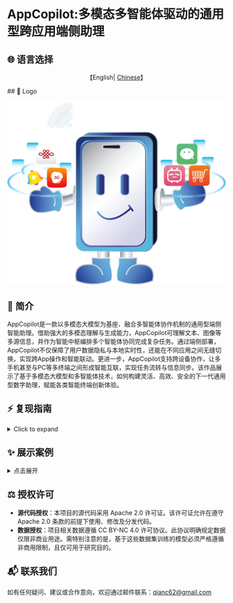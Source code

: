 # AppCopilot:多模态多智能体驱动的通用型跨应用端侧助理

## 🌐 语言选择

<p align="center">
    【English| <a href="readme/README-Chinese.md">Chinese</a>】
</p>
## 🎨 Logo

![Emulator Demo](images/logo.png)

## 📖 简介

AppCopilot是一款以多模态大模型为基座、融合多智能体协作机制的通用型端侧智能助理。借助强大的多模态理解与生成能力，AppCopilot可理解文本、图像等多源信息，并作为智能中枢编排多个智能体协同完成复杂任务。通过端侧部署，AppCopilot不仅保障了用户数据隐私与本地实时性，还能在不同应用之间无缝切换，实现跨App操作和智能联动。更进一步，AppCopilot支持跨设备协作，让多手机甚至与PC等多终端之间形成智能互联，实现任务流转与信息同步。该作品展示了基于多模态大模型和多智能体技术，如何构建灵活、高效、安全的下一代通用型数字助理，赋能各类智能终端创新体验。

## ⚡️ 复现指南

<details>
<summary>Click to expand</summary>

### AppCopilot 本地运行

本节主要介绍如何通过 API 连接服务器上已经训好的模型，在本地运行 AppCopilot。

#### 本地环境基本要求

表格展示了本地环境的相关依赖要求：

| **依赖项**    | **具体要求**                                                   |
|---------------|--------------------------------------------------------------|
| 操作系统      | 支持 Android Studio 运行的操作系统                               |
| 软件          | 安装 Android Studio                                            |
| Python 环境   | 安装 Python 环境，建议安装版本号为 3.12 的 Python 版本        |
| 网络          | 关闭本地 VPN，确保服务器端 vllm api 的正常连接                |

##### 安装 Android Studio

Android Studio 是一个为 Android 平台开发程序的集成开发环境。可通过其官网 [Android Studio 官网](https://developer.android.com/studio) 下载。

#### 服务器环境基本要求

表格介绍了服务器端环境的相关依赖要求：

| **依赖项**    | **具体要求**                                                   |
|---------------|--------------------------------------------------------------|
| 操作系统      | 支持 Conda 和 vLLM 运行的操作系统                             |
| 软件          | 安装 Conda 并创建 vLLM 环境、安装 vLLM 相关依赖              |

##### Conda 安装

Conda 是一个开源的跨平台包管理器和环境管理器，它能够帮助用户快速安装、运行和管理包含多种语言的软件包及其依赖项。可以通过其官网 [Conda 官网](https://anaconda.org/anaconda/conda) 下载。

安装好 Conda 后，配置 Python 虚拟环境，推荐 Python 版本号为 3.12。

```bash
conda create --name vllm_env python=3.12
```

##### vLLM 安装

[vLLM](https://docs.vllm.ai/en/latest/) 是一个用于大语言模型推理和服务的开源高性能库，以更低的成本和更高的效率，为生成式AI应用提供更快的响应。 此处需要配置 vLLM 相关环境依赖，使用如下命令安装版本为 0.9.1 的 vLLM：

```bash
pip install vllm==0.9.1
```
##### 其余配置
要通过 API 连接服务器运行 AppCopilot，服务器环境其他配置要求如下：

```bash
pip install git+https://github.com/huggingface/transformers@f3f6c86582611976e72be054675e2bf0abb5f775
pip install accelerate
pip install qwen-vl-utils
pip install openai
git clone https://huggingface.co/Qwen/Qwen-VL-7B
```

#### 代码克隆
首先，从远程克隆文件夹到本地，并添加相关文件：

```bash
mkdir AppCopilot
cd AppCopilot
git clone https://github.com/OpenBMB/AppCopilot.git .
```

为了提升智能体在安卓手机上的操作能力，本项目还需安装 YADB 工具以增强原生 ADB 功能。它解决了 ADB 在文本输入、截屏和 UI 布局提取等方面的局限性，提供了更高效、更精确的操作。执行以下命令：

```bash
git clone https://github.com/ysbing/YADB.git ./YADB
```

#### 本地配置系统环境变量
##### 配置 adb 环境变量
1.Windows 系统 adb 环境变量配置:

在 Windows 系统中，右键点击【此电脑】，选择【属性】，点击【高级系统设置】。

在弹出的窗口中点击【环境变量】，在系统变量中点击【新建】，输入变量名：adb，变量值添加 adb 所在的目录路径（例如：`C:\Android\Sdk\platform-tools`），接着在系统变量中找到 Path，向其中添加刚刚添加的 adb 环境。双击 Path，点击【新建】输入 %adb%。

2.macOS/Linux 系统 adb 环境变量配置

在 Linux 或 macOS 系统中，编辑 ~/.bashrc 或 ~/.bash_profile 文件，在文件末尾添加 adb 路径：
```bash
/Users/user/Android/Sdk/platform-tools
```
保存文件后，执行 source ~/.bashrc 或 source ~/.bash_profile 使配置生效。

完成以上配置后，在命令行输入 `adb version`，若能正确输出 adb 版本号等相关信息，即代表配置成功。

##### 配置 emulator 环境变量
配置方法与配置 adb 环境变量的方法类似。

1.Windows 系统 emulator 环境变量配置

在 Windows 系统中，右键点击【此电脑】，选择【属性】，点击【高级系统设置】。

在弹出的窗口中点击【环境变量】，在系统变量中点击【新建】，输入变量名：emulator，变量值添加 emulator 所在的目录路径（例如：`C:\Android\Sdk\emulator`），接着在系统变量中找到 Path，向其中添加刚刚添加的 emulator 环境。双击 Path，点击【新建】输入 %emulator%。

2.macOS/Linux 系统 emulator 环境变量配置

在 Linux 或 macOS 系统中，编辑 ~/.bashrc 或 ~/.bash_profile 文件，在文件末尾添加 emulator 路径：
```bash
/Users/user/Library/Android/Sdk/emulator
```
保存文件后，执行source ~/.bashrc或source ~/.bash_profile使配置生效。
完成以上配置后，在命令行输入`emulator version`，若能正确输出emulator版本号等相关信息，即代表配置成功。

#### 配置用于运行的安卓设备
##### 配置 emulator 环境变量
本项目使用 Android Studio 创建和管理安卓虚拟设备（Android Virtual Device，AVD）。可以参考 Android Studio 官方文档配置虚拟器。

查看模拟器名称和列表：在命令行中输入命令 `emulator -list-avds` 来查看目前的模拟器名称和列表，后续可指定开启某个模拟器。

配置模拟器网络：在命令行中输入命令：
```bash
emulator -avd <android> -dns-server <Local DNS Server>
```
其中 `<android>` 是指定的模拟器名称，`<Local DNS Server>` 是本地 DNS 地址。仅第一次需要指定 DNS Server，之后可直接启动：`emulator -avd <android>`,。如
果在调试过程中出现了快照损坏的报错，可以在启动时加上-no-snapshot-load的参数后缀。

在完成上述配置后，安卓模拟器应可在本地正常运行，呈现可交互的图形界面，支持鼠标操作，同时通过主机网络共享实现网络访问。

##### 配置实体机
除了使用安卓虚拟机（AVD）之外，智能体还可以通过 adb 操作实体手机。下面列出使用 adb 操作实体手机的具体步骤：

打开安卓实体机开发者模式：进入手机【设置】->【我的设备】->【全部参数和信息】->点击【MIUI 版本】7 次，进入手机开发者模式。

启用 USB 调试模式：在手机【设置】中找到【开发者选项】，启用【USB 调试】。

使用 adb 连接实体机：通过数据线将电脑和实体机连接，在命令行输入命令 adb devices，若能看到实体机对应序列号，代表连接成功。

##### 配置 Python 相关环境依赖
推荐安装并使用版本号为 3.12 的 Python 版本。本地进入之前克隆的 GUI-Android 目录，安装如下的依赖项：
```bash
pip install -r requirements.txt
```

##### 配置相关模型密钥
在本地代码文件 `./wrappers/constants.py` 中，需要用户手动配置 LLM 密钥，以便后续模型调用过程。
```bash
# ----- model config -----
MODEL_EXTRACT = "AppCopilot"
ERROR_CALLING_LLM = "Error calling LLM"
MODEL_NOT_FOUND = "LLM not found"

# 此处需改为本地实际监听端口
END_POINT = "http://localhost:8001/v1/chat/completions"
PORTS = [8002, 8003, 8004]

# 此处需要换成用户提供的 API 密钥和 Base URL
CLIENT_API_KEY = "switch to your own api key"
CLIENT_BASE_URL = "switch to your own base url"
CLIENT = OpenAI(api_key=CLIENT_API_KEY, base_url=CLIENT_BASE_URL)
```

##### 下载AppCopilot模型
从`https://huggingface.co/ffcosmos/AppCopilot/tree/main`下载已经训练好的AppCopilot模型，放在服务器，以便接下来启动vLLM推理服务。

##### 服务器端 vLLM 服务启动
为实现 AppCopilot 对本地大语言模型的远程调用能力，需在服务器端预先部署并启动 vLLM 推理服务。

服务器端GUI模型vLLM服务启动:
```bash
#/your/model/path替换为实际的GUI模型路径
vllm serve /your/model/path \
  --served-model-name AppCopilot \
  --tensor-parallel-size 1 \
  --trust-remote-code \
  --gpu-memory-utilization 0.9 \
  --limit-mm-per-prompt image=10 \
  --max_model_len 2048 \
  --port 8001
```

服务器端Qwen2.5-VL-7B-Instruct模型vLLM服务启动:
```bash
#/your/model/path替换为实际的Qwen2.5-VL-7B-Instruct模型路径
vllm serve /your/model/path \
  --served-model-name Qwen2.5-VL-7B-Instruct \
  --tensor-parallel-size 1 \      
  --trust-remote-code \
  --gpu-memory-utilization 0.9 \
  --port 8002 
```

#### 本地运行启动AppCopilot
在本地启动程序之前，应首先将远程服务器上的8001端口转发至本地的8001端口，
将远程服务器上的8002端口转发至本地的8002端口，以确保本地环境能够通过HTTP接口访问服务器端的模型服务。该端口转发操作可通过本地终端执行相应命令实现。
```bash
ssh -L 8001:localhost:8001 username@model-server-ip
ssh -L 8002:localhost:8002 username@model-server-ip 
```

##### 单端运行
最后是最终的 AppCopilot 运行。若要在单设备单端运行，在本地终端中打开命令行界面，进入包含 `run_agent.py` 文件的目录。随后，依据命令行参数说明表（见下文），传入所需功能对应的参数运行 `run_agent.py` 脚本，即可完成 AppCopilot 的启动。

以下是示例命令，启用语音输入以及语音反馈，并运行自定义任务：

```bash
# 启用语音输入以及语音反馈，并运行自定义任务
python run_agent.py --custom-task 
```

| 参数                          | 类型   | 说明                                        |
| ----------------------------- | ------ | ------------------------------------------- |
| `--predefined-task <TASK_NAME>` | str    | 指定预定义任务的名称（任务名需在内置列表中）。 |
| `--custom-task`                | flag   | 启用自定义任务模式，跳过预定义任务选择。   |
| `--enable-experience`          | flag   | 启用基于经验的任务匹配机制。               |
| `--enable-voice-input`         | flag   | 启用语音输入（仅在自定义任务模式下有效）。 |
| `--enable-audio`               | flag   | 启用音频反馈。                             |
| `--show-tasks`                 | flag   | 显示所有可用的预定义任务并退出程序。       |
| `--enable-vision-parser`       | flag   | 是否调用 omniparser 进行坐标校准。         |
| `--read-final-page`            | flag   | 是否启用朗读最终界面。                     |

##### 多设备跨端运行

如果需要进行多设备跨端场景的运行，进入包含 `cross_device_agent.py` 的目录，随后，依据命令行参数说明表，传入所需功能对应的参数运行脚本，即可完成 AppCopilot 多设备跨端的启动。

| 参数                  | 类型  | 说明                                         |
| --------------------- | ----- | -------------------------------------------- |
| `--device1-serial`     | str   | 设备1的ADB序列号（可选）                    |
| `--device1-port`       | int   | 设备1的通信端口（默认11001）。              |
| `--device2-serial`     | str   | 设备2的ADB序列号（可选）                    |
| `--device2-port`       | int   | 设备2的通信端口（默认11002）。              |
| `--task`               | str   | 跨设备任务指令。                            |

### 模型推理评测
#### 数据准备
##### Android Control

下载[Android Control](https://github.com/google-research/google-research/tree/master/android_control)并保存在 ``/eval/eval_data/tmp/android_control``

```
cd eval/eval_data
python process_ac.py
ln -s android_control_test android_control_high_test
ln -s android_control_test android_control_low_test
```

##### CAGUI

```
cd eval/eval_data
mkdir chinese_app_test && cd chinese_app_test
huggingface-cli download openbmb/CAGUI --repo-type dataset --include "CAGUI_agent/**" --local-dir ./ --local-dir-use-symlinks False --resume-download
mv CAGUI_agent test
```

##### aitz

下载 [aitz](https://github.com/IMNearth/CoAT)并保存在 ``/eval/eval_data/tmp/android_in_the_zoo``

```
cd eval/eval_data
mv tmp/android_in_the_zoo ./aitz_test
python process_aitz.py
```

##### gui-odyssey

下载[GUI-Odyssey](https://github.com/OpenGVLab/GUI-Odyssey?tab=readme-ov-file)并保存在 ``/eval/eval_data/tmp/GUI-Odyssey``. 从GUI-Odyssey仓库复制 [preprocessing.py](https://github.com/OpenGVLab/GUI-Odyssey/blob/master/data/preprocessing.py) 和 [format_converter.py](https://github.com/OpenGVLab/GUI-Odyssey/blob/master/data/format_converter.py) 到 ``/eval/eval_data/tmp/GUI-Odyssey``

```
cd eval/eval_data/tmp/GUI-Odyssey
python preprocessing.py
python format_converter.py
python ../../process_odyssey.py
```

#### 进行推理
模型评测阶段所需要运行的程序都集成在`eval_multi.sh`脚本中。在执行前，请根据实际数据存储位置，修改脚本中涉及的路径参数，以确保文件的正确加载与处理。
```bash
# 在eval.sh中需要修改的内容
# Configure basic parameters
data_name="evaluation dataset"
model_name="target model name"
base_output_dir="result directory"

# List of models to process
models_base_path=(
    "models base path"
)
```
在执行模型推理评测前，请确保服务器环境中`utils`文件夹已正确配置。完成路径参数的正确设置后，可在命令行中执行相应程序以启动模型推理评测流程。

命令行执行评测命令：
```bash
bash eval_multi.sh
```

</details>

## ✨ **展示案例**

<details>
<summary>点击展开</summary>


### Case 1: 长程任务

![Long Horizon Demo](C:\Users\Administrator.DESKTOP-RN0CUUV\Desktop\readme\images\long_horizon.png)

### Case 2: 跨端任务

![Cross Device Demo](C:\Users\Administrator.DESKTOP-RN0CUUV\Desktop\readme\images\double_end.png)

### Case 3: 三端任务

![Triple end Demo](C:\Users\Administrator.DESKTOP-RN0CUUV\Desktop\readme\images\triple_end.png)

</details>

## **⚖️ 授权许可**

- **源代码授权**：本项目的源代码采用 Apache 2.0 许可证。该许可证允许在遵守 Apache 2.0 条款的前提下使用、修改及分发代码。
- **数据授权**：项目相关数据遵循 CC BY-NC 4.0 许可协议。此协议明确规定数据仅限非商业用途。需特别注意的是，基于这些数据集训练的模型必须严格遵循非商用限制，且仅可用于研究目的。

## **📬 联系我们**

如有任何疑问、建议或合作意向，欢迎通过邮件联系：[qianc62@gmail.com](mailto:qianc62@gmail.com)
